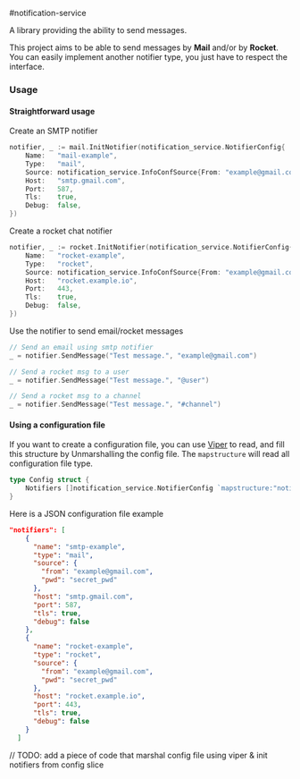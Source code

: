 #notification-service

A library providing the ability to send messages.

This project aims to be able to send messages by **Mail** and/or by **Rocket**.
You can easily implement another notifier type, you just have to respect the interface.

### Usage

#### Straightforward usage

Create an SMTP notifier

```go
notifier, _ := mail.InitNotifier(notification_service.NotifierConfig{
	Name:   "mail-example",
	Type:   "mail",
	Source: notification_service.InfoConfSource{From: "example@gmail.com", Pwd: "password"},
	Host:   "smtp.gmail.com",
	Port:   587,
	Tls:    true,
	Debug:  false,
})
```

Create a rocket chat notifier

```go
notifier, _ := rocket.InitNotifier(notification_service.NotifierConfig{
	Name:   "rocket-example",
	Type:   "rocket",
	Source: notification_service.InfoConfSource{From: "example@gmail.com", Pwd: "password"},
	Host:   "rocket.example.io",
	Port:   443,
	Tls:    true,
	Debug:  false,
})
```

Use the notifier to send email/rocket messages

```go
// Send an email using smtp notifier
_ = notifier.SendMessage("Test message.", "example@gmail.com")

// Send a rocket msg to a user
_ = notifier.SendMessage("Test message.", "@user")

// Send a rocket msg to a channel
_ = notifier.SendMessage("Test message.", "#channel")
```


#### Using a configuration file

If you want to create a configuration file, you can use [Viper](https://github.com/spf13/viper#putting-values-into-viper) to read,
and fill this structure by Unmarshalling the config file. The `mapstructure` will read all configuration file type.

```go
type Config struct {
    Notifiers []notification_service.NotifierConfig `mapstructure:"notifiers"`
}
```

Here is a JSON configuration file example

```json
"notifiers": [
    {
      "name": "smtp-example",
      "type": "mail",
      "source": {
        "from": "example@gmail.com",
        "pwd": "secret_pwd"
      },
      "host": "smtp.gmail.com",
      "port": 587,
      "tls": true,
      "debug": false
    },
    {
      "name": "rocket-example",
      "type": "rocket",
      "source": {
        "from": "example@gmail.com",
        "pwd": "secret_pwd"
      },
      "host": "rocket.example.io",
      "port": 443,
      "tls": true,
      "debug": false
    }
  ]
```

// TODO: add a piece of code that marshal config file using viper & init notifiers from config slice
